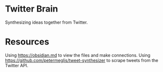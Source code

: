 # Twitter Brain
Synthesizing ideas together from Twitter.

# Resources
Using https://obsidian.md to view the files and make connections.
Using https://github.com/petermeglis/tweet-synthesizer to scrape tweets from the Twitter API.
